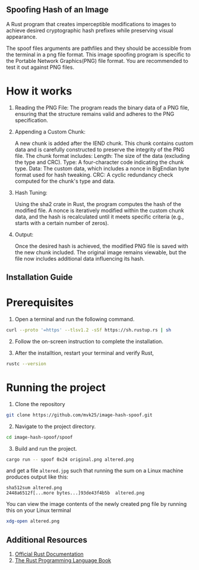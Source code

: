 ## Spoofing Hash of an Image
A Rust program that creates imperceptible modifications to images to achieve desired cryptographic hash prefixes while preserving visual appearance.

The spoof files arguments are pathfiles and they should be accessible from the terminal in a png file format. This image spoofing program is specific to the 
Portable Network Graphics(PNG) file format. You are recommended to test it out against PNG files.

# How it works
1. Reading the PNG File:
    The program reads the binary data of a PNG file, ensuring that the structure remains valid and adheres to the PNG specification.

2. Appending a Custom Chunk:

    A new chunk is added after the IEND chunk. This chunk contains custom data and is carefully constructed to preserve the integrity of the PNG file.
    The chunk format includes:
        Length: The size of the data (excluding the type and CRC).
        Type: A four-character code indicating the chunk type.
        Data: The custom data, which includes a nonce in BigEndian byte format used for hash tweaking.
        CRC: A cyclic redundancy check computed for the chunk's type and data.

3. Hash Tuning:

    Using the sha2 crate in Rust, the program computes the hash of the modified file.
    A nonce is iteratively modified within the custom chunk data, and the hash is recalculated until it meets specific criteria (e.g., starts with a certain number of zeros).

4. Output:

    Once the desired hash is achieved, the modified PNG file is saved with the new chunk included.
    The original image remains viewable, but the file now includes additional data influencing its hash.


## Installation Guide
# Prerequisites
1. Open a terminal and run the following command.

```bash
curl --proto '=https' --tlsv1.2 -sSf https://sh.rustup.rs | sh
```

2. Follow the on-screen instruction to complete the installation.

3. After the installtion, restart your terminal and verify Rust,

```bash
rustc --version
```

# Running the project
1. Clone the repository

```bash
git clone https://github.com/mvk25/image-hash-spoof.git
```

2. Navigate to the project directory.

```bash
cd image-hash-spoof/spoof
```

3. Build and run the project.

```bash
cargo run -- spoof 0x24 original.png altered.png
```


and get a file `altered.jpg` such that running the sum on a Linux machine produces output like this:

```
sha512sum altered.png
2448a6512f[...more bytes...]93de43f4b5b  altered.png
```

You can view the image contents of the newly created png file by running this on your Linux terminal
```bash
xdg-open altered.png
```

## Additional Resources
1. [Official Rust Documentation](https://www.rust-lang.org/)
2. [The Rust Programming Language Book](https://doc.rust-lang.org/stable/book/)